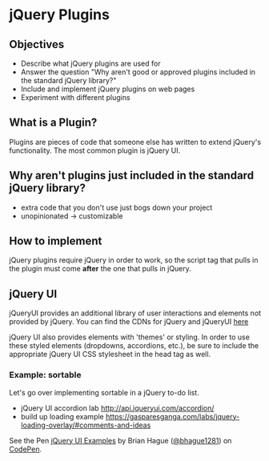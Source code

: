 # jQuery Plugins

## Objectives

* Describe what jQuery plugins are used for
* Answer the question "Why aren't good or approved plugins included in the standard jQuery library?"
* Include and implement jQuery plugins on web pages
* Experiment with different plugins

## What is a Plugin?

Plugins are pieces of code that someone else has written to extend jQuery's functionality. The most common plugin is jQuery UI.

## Why aren't plugins just included in the standard jQuery library?
* extra code that you don't use just bogs down your project
* unopinionated -> customizable

## How to implement
jQuery plugins require jQuery in order to work, so the script tag that pulls in the plugin must come **after** the one that pulls in jQuery.

## jQuery UI

jQueryUI provides an additional library of user interactions and elements not provided by jQuery. You can find the CDNs for jQuery and jQueryUI [here](https://developers.google.com/speed/libraries/)

jQuery UI also provides elements with 'themes' or styling. In order to use these styled elements (dropdowns, accordions, etc.), be sure to include the appropriate jQuery UI CSS stylesheet in the head tag as well.

### Example: sortable 

Let's go over implementing sortable in a jQuery to-do list.

* jQuery UI accordion lab
http://api.jqueryui.com/accordion/
* build up loading example
https://gasparesganga.com/labs/jquery-loading-overlay/#comments-and-ideas

<p data-height="665" data-theme-id="0" data-slug-hash="YwLXMV" data-default-tab="html,result" data-user="bhague1281" data-embed-version="2" class="codepen">See the Pen <a href="http://codepen.io/bhague1281/pen/YwLXMV/">jQuery UI Examples</a> by Brian Hague (<a href="http://codepen.io/bhague1281">@bhague1281</a>) on <a href="http://codepen.io">CodePen</a>.</p>
